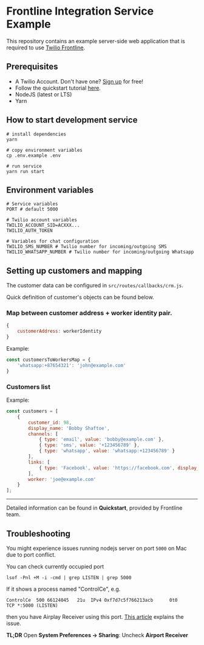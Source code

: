# Frontline Integration Service Example

This repository contains an example server-side web application that is required to use [Twilio Frontline](https://www.twilio.com/frontline).

## Prerequisites
- A Twilio Account. Don't have one? [Sign up](https://www.twilio.com/try-twilio) for free!
- Follow the quickstart tutorial [here](https://www.twilio.com/docs/frontline/nodejs-demo-quickstart).
- NodeJS (latest or LTS)
- Yarn

## How to start development service

```shell script
# install dependencies
yarn

# copy environment variables
cp .env.example .env

# run service
yarn run start
```

## Environment variables

```
# Service variables
PORT # default 5000

# Twilio account variables
TWILIO_ACCOUNT_SID=ACXXX...
TWILIO_AUTH_TOKEN

# Variables for chat configuration
TWILIO_SMS_NUMBER # Twilio number for incoming/outgoing SMS
TWILIO_WHATSAPP_NUMBER # Twilio number for incoming/outgoing Whatsapp
```

## Setting up customers and mapping
The customer data can be configured in ```src/routes/callbacks/crm.js```.

Quick definition of customer's objects can be found below.

### Map between customer address + worker identity pair.
```js
{
    customerAddress: workerIdentity
}
```

Example:
```js
const customersToWorkersMap = {
    'whatsapp:+87654321': 'john@example.com'
}
```

### Customers list
Example:
```js
const customers = [
    {
        customer_id: 98,
        display_name: 'Bobby Shaftoe',
        channels: [
            { type: 'email', value: 'bobby@example.com' },
            { type: 'sms', value: '+123456789' },
            { type: 'whatsapp', value: 'whatsapp:+123456789' }
        ],
        links: [
            { type: 'Facebook', value: 'https://facebook.com', display_name: 'Social Media Profile' }
        ],
        worker: 'joe@example.com'
    }
];
```

---
Detailed information can be found in **Quickstart**, provided by Frontline team.

## Troubleshooting

You might experience issues running nodejs server on port `5000` on Mac due to port conflict.

You can check currently occupied port
```shell
lsof -Pnl +M -i -cmd | grep LISTEN | grep 5000
```
If it shows a process named "ControlCe", e.g.
```text
ControlCe  500 66124045   21u  IPv4 0xf7d7c5f766213acb      0t0                 TCP *:5000 (LISTEN)
```
then you have Airplay Receiver using this port.
[This article](https://anandtripathi5.medium.com/port-5000-already-in-use-macos-monterey-issue-d86b02edd36c)
explains the issue.

**TL;DR** Open **System Preferences -> Sharing**: Uncheck **Airport Receiver**
